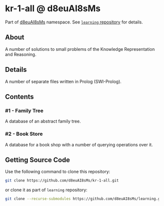 # kr-1-all @ d8euAI8sMs

Part of [d8euAI8sMs](https://github.com/d8euAI8sMs) namespace. See [`learning` repository](https://github.com/d8euAI8sMs/learning) for details.

## About

A number of solutions to small problems of the Knowledge Representation and Reasoning.

## Details

A number of separate files written in Prolog (SWI-Prolog).

## Contents

### #1 - Family Tree

A database of an abstract family tree.

### #2 - Book Store

A database for a book shop with a number of querying operations over it.

## Getting Source Code

Use the following command to clone this repository:

```sh
git clone https://github.com/d8euAI8sMs/kr-1-all.git
```

or clone it as part of `learning` repository:

```sh
git clone --recurse-submodules https://github.com/d8euAI8sMs/learning.git
```

